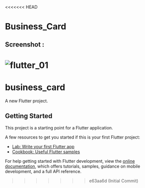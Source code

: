 <<<<<<< HEAD
# Business_Card

## Screenshot :
![flutter_01](https://user-images.githubusercontent.com/109039085/200195551-83acc60a-bdf0-4f7e-ad48-d2cb694f5c9e.png)
=======
# business_card

A new Flutter project.

## Getting Started

This project is a starting point for a Flutter application.

A few resources to get you started if this is your first Flutter project:

- [Lab: Write your first Flutter app](https://docs.flutter.dev/get-started/codelab)
- [Cookbook: Useful Flutter samples](https://docs.flutter.dev/cookbook)

For help getting started with Flutter development, view the
[online documentation](https://docs.flutter.dev/), which offers tutorials,
samples, guidance on mobile development, and a full API reference.
>>>>>>> e63aa6d (Initial Commit)
